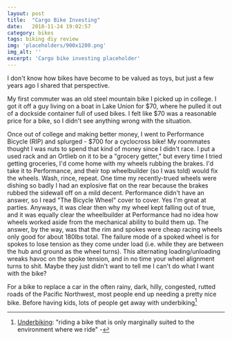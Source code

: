 ```yaml
---
layout: post
title:  "Cargo Bike Investing"
date:   2018-11-24 19:02:57
category: bikes
tags: biking diy review
img: 'placeholders/900x1200.png'
img_alt: ''
excerpt: 'Cargo bike investing placeholder'
---
```


I don't know how bikes have become to be valued as toys, but just a few years ago I shared that perspective.

My first commuter was an old steel mountain bike I picked up in college. I got it off a guy living on a boat in Lake Union for $70, where he pulled it out of a dockside container full of used bikes. I felt like $70 was a reasonable price for a bike, so I didn't see anything wrong with the situation.

Once out of college and making better money, I went to Performance Bicycle (RIP) and splurged - $700 for a cyclocross bike! My roommates thought I was nuts to spend that kind of money since I didn't race. I put a used rack and an Ortlieb on it to be a "grocery getter," but every time I tried getting groceries, I'd come home with my wheels rubbing the brakes. I'd take it to Performance, and their top wheelbuilder (so I was told) would fix the wheels. Wash, rince, repeat. One time my recently-trued wheels were dishing so badly I had an explosive flat on the rear because the brakes rubbed the sidewall off on a mild decent. Performance didn't have an answer, so I read "The Bicycle Wheel" cover to cover. Yes I'm great at parties. Anyways, it was clear then why my wheel kept falling out of true, and it was equally clear the wheelbuilder at Performance had no idea how wheels worked aside from the mechanical ability to build them up. The answer, by the way, was that the rim and spokes were cheap racing wheels only good for about 180lbs total. The failure mode of a spoked wheel is for spokes to lose tension as they come under load (i.e. while they are between the hub and ground as the wheel turns). This alternating loading/unloading wreaks havoc on the spoke tension, and in no time your wheel alignment turns to shit. Maybe they just didn't want to tell me I can't do what I want with the bike?

For a bike to replace a car in the often rainy, dark, hilly, congested, rutted roads of the Pacific Northwest, most people end up needing a pretty nice bike. Before having kids, lots of people get away with underbiking[^underbiking]

[^underbiking]: [Underbiking](https://janheine.wordpress.com/2016/03/17/prepare-for-gravel-riding/): "riding a bike that is only marginally suited to the environment where we ride" - 
